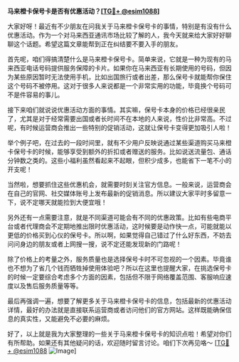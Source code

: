 **马来橙卡保号卡是否有优惠活动？[[TG💪+ @esim1088](https://t.me/s/esim1088)]**

大家好呀！最近有不少朋友在问我关于马来橙卡保号卡的事情，特别是有没有什么优惠活动。作为一个对马来西亚通讯市场比较了解的人，我今天就来给大家好好聊聊这个话题。希望这篇文章能帮到正在纠结要不要入手的朋友。

首先呢，咱们得搞清楚什么是马来橙卡保号卡。简单来说，它就是一种为现有的马来西亚电话号码提供服务保障的卡片。如果你在马来西亚有长期使用的号码，但因为某些原因暂时无法使用手机，比如出国旅行或者出差，那么保号卡就能帮你保住这个号码不被停用。这对于很多人来说都是一个非常实用的功能，毕竟换个号码可不是件容易的事儿。

接下来咱们就说说优惠活动方面的事情。其实嘛，保号卡本身的价格已经很亲民了，尤其是对于经常需要出国或者长时间不在本地的人来说，性价比非常高。不过呢，有时候运营商会推出一些特别的促销活动，这就让保号卡变得更加吸引人啦！

举个例子吧，在过去的一段时间里，就有不少用户反映说通过某些渠道购买马来橙卡保号卡的时候，能够享受到额外的折扣或者赠送的服务。比如说送流量包、通话分钟数之类的。这些小福利虽然看起来不起眼，但积少成多，也能省下一笔不小的开支呢！

当然啦，想要抓住这些优惠机会，就需要时刻关注官方信息。一般来说，运营商会在自己的官网、社交媒体账号上发布最新的促销消息。所以建议大家平时多留意一下，说不定哪天就能捡到大便宜哦！

另外还有一点需要注意，就是不同渠道可能会有不同的优惠政策。比如有些电商平台或者代理商会不定期地推出限时优惠活动，这时候要是动作快一点，可能就能以更低的价格买到心仪的保号卡。所以啊，如果觉得自己错过了什么好东西，不妨去问问身边的朋友或者上网搜一搜，说不定还能发现新的门路呢！

除了价格上的考量之外，服务质量也是选择保号卡时不可忽视的一个因素。毕竟谁也不想为了省几个钱而牺牲掉使用体验吧？所以在这里也提醒大家，在挑选保号卡的时候一定要综合考虑多个方面的因素，包括但不限于网络覆盖范围、客服响应速度以及售后服务质量等等。

最后再强调一遍，想要了解更多关于马来橙卡保号卡的信息，包括最新的优惠活动详情，最好的办法就是直接联系运营商或者访问他们的官方网站。这样既能确保信息的真实性，又能避免不必要的麻烦。

好了，以上就是我为大家整理的一些关于马来橙卡保号卡的知识点啦！希望对你们有所帮助。如果还有其他疑问的话，欢迎随时留言讨论。咱们下次再见咯～ [[TG💪+ @esim1088](https://t.me/s/esim1088) ![Image](https://i.postimg.cc/4NQfJmqS/Snipaste-2025-05-13-00-14-12.png)]